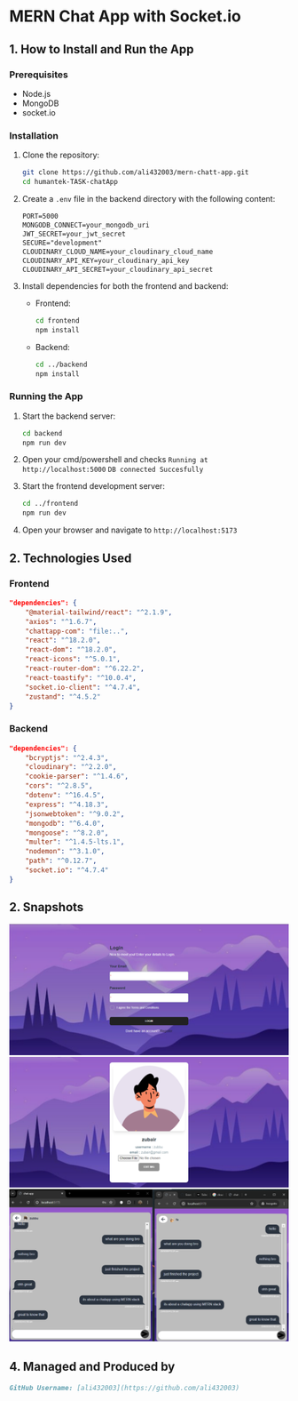 # MERN Chat App with Socket.io

## 1. How to Install and Run the App

### Prerequisites

- Node.js
- MongoDB
- socket.io

### Installation

1. Clone the repository:

   ```bash
   git clone https://github.com/ali432003/mern-chatt-app.git
   cd humantek-TASK-chatApp
   ```
2. Create a `.env` file in the backend directory with the following content:
    ```env
    PORT=5000
    MONGODB_CONNECT=your_mongodb_uri
    JWT_SECRET=your_jwt_secret
    SECURE="development"
    CLOUDINARY_CLOUD_NAME=your_cloudinary_cloud_name
    CLOUDINARY_API_KEY=your_cloudinary_api_key
    CLOUDINARY_API_SECRET=your_cloudinary_api_secret
    ```   
   

3. Install dependencies for both the frontend and backend:

   - Frontend:

     ```bash
     cd frontend
     npm install
     ```

   - Backend:
     ```bash
     cd ../backend
     npm install
     ```

### Running the App

1. Start the backend server:

   ```bash
   cd backend
   npm run dev
   ```
2. Open your cmd/powershell and checks `Running at http://localhost:5000`
   `DB connected Succesfully` 

3. Start the frontend development server:

   ```bash
   cd ../frontend
   npm run dev
   ```

4. Open your browser and navigate to `http://localhost:5173`

## 2. Technologies Used

### Frontend

```json
"dependencies": {
    "@material-tailwind/react": "^2.1.9",
    "axios": "^1.6.7",
    "chattapp-com": "file:..",
    "react": "^18.2.0",
    "react-dom": "^18.2.0",
    "react-icons": "^5.0.1",
    "react-router-dom": "^6.22.2",
    "react-toastify": "^10.0.4",
    "socket.io-client": "^4.7.4",
    "zustand": "^4.5.2"
}
```

### Backend

```json
"dependencies": {
    "bcryptjs": "^2.4.3",
    "cloudinary": "^2.2.0",
    "cookie-parser": "^1.4.6",
    "cors": "^2.8.5",
    "dotenv": "^16.4.5",
    "express": "^4.18.3",
    "jsonwebtoken": "^9.0.2",
    "mongodb": "^6.4.0",
    "mongoose": "^8.2.0",
    "multer": "^1.4.5-lts.1",
    "nodemon": "^3.1.0",
    "path": "^0.12.7",
    "socket.io": "^4.7.4"
}
```

## 2. Snapshots

<img src="./readmeImages/1.png"/>
<img src="./readmeImages/2.png"/>
<img src="./readmeImages/3.png"/>

## 4. Managed and Produced by

```markdown
GitHub Username: [ali432003](https://github.com/ali432003)

